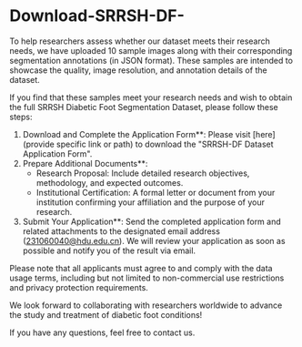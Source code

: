 # Download-SRRSH-DF-
To help researchers assess whether our dataset meets their research needs, we have uploaded 10 sample images along with their corresponding segmentation annotations (in JSON format). These samples are intended to showcase the quality, image resolution, and annotation details of the dataset.

If you find that these samples meet your research needs and wish to obtain the full SRRSH Diabetic Foot Segmentation Dataset, please follow these steps:

1. Download and Complete the Application Form**: Please visit [here](provide specific link or path) to download the "SRRSH-DF Dataset Application Form".
2. Prepare Additional Documents**:
   - Research Proposal: Include detailed research objectives, methodology, and expected outcomes.
   - Institutional Certification: A formal letter or document from your institution confirming your affiliation and the purpose of your research.
3. Submit Your Application**: Send the completed application form and related attachments to the designated email address (231060040@hdu.edu.cn). We will review your application as soon as possible and notify you of the result via email.

Please note that all applicants must agree to and comply with the data usage terms, including but not limited to non-commercial use restrictions and privacy protection requirements.

We look forward to collaborating with researchers worldwide to advance the study and treatment of diabetic foot conditions!

If you have any questions, feel free to contact us.
